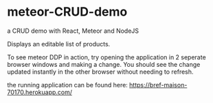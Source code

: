 # meteor-CRUD-demo
a CRUD demo with React, Meteor and NodeJS

Displays an editable list of products.

To see meteor DDP in action, try opening the application in 2 seperate browser windows and making a change. You should see the change updated instantly in the other browser without needing to refresh.

the running application can be found here: https://bref-maison-70170.herokuapp.com/
